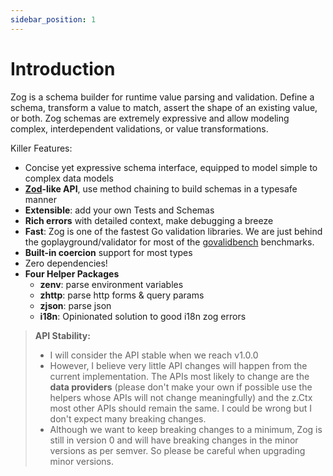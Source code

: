 ```yaml
---
sidebar_position: 1
---
```


# Introduction

Zog is a schema builder for runtime value parsing and validation. Define a schema, transform a value to match, assert the shape of an existing value, or both. Zog schemas are extremely expressive and allow modeling complex, interdependent validations, or value transformations.

Killer Features:

- Concise yet expressive schema interface, equipped to model simple to complex data models
- **[Zod](https://github.com/colinhacks/zod)-like API**, use method chaining to build schemas in a typesafe manner
- **Extensible**: add your own Tests and Schemas
- **Rich errors** with detailed context, make debugging a breeze
- **Fast**: Zog is one of the fastest Go validation libraries. We are just behind the goplayground/validator for most of the [govalidbench](https://github.com/Oudwins/govalidbench/tree/master) benchmarks.
- **Built-in coercion** support for most types
- Zero dependencies!
- **Four Helper Packages**
  - **zenv**: parse environment variables
  - **zhttp**: parse http forms & query params
  - **zjson**: parse json
  - **i18n**: Opinionated solution to good i18n zog errors

> **API Stability:**
>
> - I will consider the API stable when we reach v1.0.0
> - However, I believe very little API changes will happen from the current implementation. The APIs most likely to change are the **data providers** (please don't make your own if possible use the helpers whose APIs will not change meaningfully) and the z.Ctx most other APIs should remain the same. I could be wrong but I don't expect many breaking changes.
> - Although we want to keep breaking changes to a minimum, Zog is still in version 0 and will have breaking changes in the minor versions as per semver. So please be careful when upgrading minor versions.
